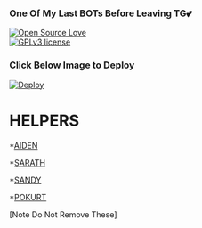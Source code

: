 ### One Of My Last BOTs Before Leaving TG💕


[![Open Source Love](https://badges.frapsoft.com/os/v1/open-source.png?v=103)](https://github.com/ellerbrock/open-source-badges/)  
[![GPLv3 license](https://img.shields.io/badge/License-GPLv3-blue.svg)](http://perso.crans.org/besson/LICENSE.html)

### Click Below Image to Deploy
[![Deploy](https://coursework.vschool.io/content/images/size/w2000/2018/10/heroku_logo.jpeg)](https://heroku.com/deploy?template=https://github.com/v-v-r-official/Advanced-Filter-TG-BOT)

# HELPERS
*[AIDEN](https://telegram.dog/AID_3N)

*[SARATH](https://telegram.dog/SURV_IVOR)

*[SANDY](https://telegram.dog/MRCONFUSED)

*[POKURT](https://telegram.dog/POKURT)

[Note Do Not Remove These]
